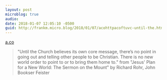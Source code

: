 ```yaml
---
layout: post
microblog: true
audio: 
date: 2018-01-07 12:05:10 -0500
guid: http://frankm.micro.blog/2018/01/07/acohttpacoftuvc-until-the.html
---
```

 [a.co](http://a.co/3F7tuvC)

> "Until the Church believes its own core message, there’s no point in going out and telling other people to be Christian. There is no new world order to point to or to bring them home to." from "Jesus' Plan for a New World: The Sermon on the Mount" by Richard Rohr, John Bookser Feister
